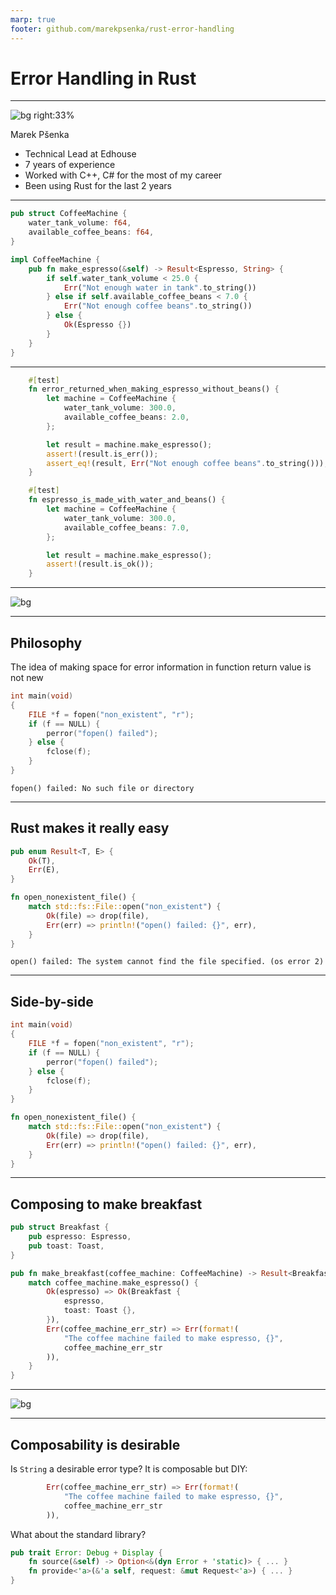 ```yaml
---
marp: true
footer: github.com/marekpsenka/rust-error-handling
---
```


# Error Handling in Rust

---

<!-- _footer: in/marek-psenka -->

![bg right:33%](./img/me.jpg)

Marek Pšenka

- Technical Lead at Edhouse
- 7 years of experience
- Worked with C++, C# for the most of my career
- Been using Rust for the last 2 years

---

<!-- paginate: true -->

```rust
pub struct CoffeeMachine {
    water_tank_volume: f64,
    available_coffee_beans: f64,
}

impl CoffeeMachine {
    pub fn make_espresso(&self) -> Result<Espresso, String> {
        if self.water_tank_volume < 25.0 {
            Err("Not enough water in tank".to_string())
        } else if self.available_coffee_beans < 7.0 {
            Err("Not enough coffee beans".to_string())
        } else {
            Ok(Espresso {})
        }
    }
}
```

---

```rust
    #[test]
    fn error_returned_when_making_espresso_without_beans() {
        let machine = CoffeeMachine {
            water_tank_volume: 300.0,
            available_coffee_beans: 2.0,
        };

        let result = machine.make_espresso();
        assert!(result.is_err());
        assert_eq!(result, Err("Not enough coffee beans".to_string()));
    }

    #[test]
    fn espresso_is_made_with_water_and_beans() {
        let machine = CoffeeMachine {
            water_tank_volume: 300.0,
            available_coffee_beans: 7.0,
        };

        let result = machine.make_espresso();
        assert!(result.is_ok());
    }
```

---

![bg](./img/basic_diagram.jpg)

---

## Philosophy

The idea of making space for error information in function return value is not new

```C
int main(void)
{
    FILE *f = fopen("non_existent", "r");
    if (f == NULL) {
        perror("fopen() failed");
    } else {
        fclose(f);
    }
}
```

```text
fopen() failed: No such file or directory
```

---

## Rust makes it really easy

```rust
pub enum Result<T, E> {
    Ok(T),
    Err(E),
}
```

```rust
fn open_nonexistent_file() {
    match std::fs::File::open("non_existent") {
        Ok(file) => drop(file),
        Err(err) => println!("open() failed: {}", err),
    }
}
```

```text
open() failed: The system cannot find the file specified. (os error 2)
```

---

## Side-by-side

```C
int main(void)
{
    FILE *f = fopen("non_existent", "r");
    if (f == NULL) {
        perror("fopen() failed");
    } else {
        fclose(f);
    }
}
```

```rust
fn open_nonexistent_file() {
    match std::fs::File::open("non_existent") {
        Ok(file) => drop(file),
        Err(err) => println!("open() failed: {}", err),
    }
}
```

---

## Composing to make breakfast

```rust
pub struct Breakfast {
    pub espresso: Espresso,
    pub toast: Toast,
}

pub fn make_breakfast(coffee_machine: CoffeeMachine) -> Result<Breakfast, String> {
    match coffee_machine.make_espresso() {
        Ok(espresso) => Ok(Breakfast {
            espresso,
            toast: Toast {},
        }),
        Err(coffee_machine_err_str) => Err(format!(
            "The coffee machine failed to make espresso, {}",
            coffee_machine_err_str
        )),
    }
}
```

---

![bg](./img/composition.jpg)

---

## Composability is desirable

Is `String` a desirable error type? It is composable but DIY:

```rust
        Err(coffee_machine_err_str) => Err(format!(
            "The coffee machine failed to make espresso, {}",
            coffee_machine_err_str
        )),
```

What about the standard library?

```rust
pub trait Error: Debug + Display {
    fn source(&self) -> Option<&(dyn Error + 'static)> { ... }
    fn provide<'a>(&'a self, request: &mut Request<'a>) { ... }
}
```
